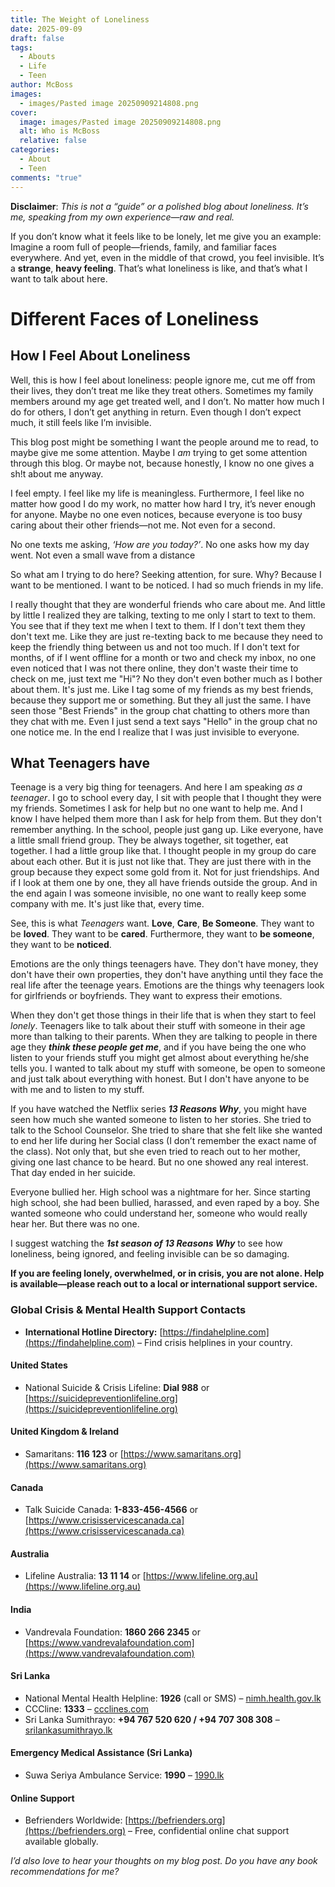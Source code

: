 ```yaml
---
title: The Weight of Loneliness
date: 2025-09-09
draft: false
tags:
  - Abouts
  - Life
  - Teen
author: McBoss
images:
  - images/Pasted image 20250909214808.png
cover:
  image: images/Pasted image 20250909214808.png
  alt: Who is McBoss
  relative: false
categories:
  - About
  - Teen
comments: "true"
---
```

**Disclaimer**: _This is not a “guide” or a polished blog about loneliness. It’s me, speaking from my own experience—raw and real._

If you don’t know what it feels like to be lonely, let me give you an example: Imagine a room full of people—friends, family, and familiar faces everywhere. And yet, even in the middle of that crowd, you feel invisible. It’s a **strange**, **heavy feeling**. That’s what loneliness is like, and that’s what I want to talk about here.

# Different Faces of Loneliness
## How I Feel About Loneliness

Well, this is how I feel about loneliness: people ignore me, cut me off from their lives, they don’t treat me like they treat others. Sometimes my family members around my age get treated well, and I don’t. No matter how much I do for others, I don’t get anything in return. Even though I don’t expect much, it still feels like I’m invisible.

This blog post might be something I want the people around me to read, to maybe give me some attention. Maybe I *am* trying to get some attention through this blog. Or maybe not, because honestly, I know no one gives a sh!t about me anyway.

I feel empty. I feel like my life is meaningless. Furthermore, I feel like no matter how good I do my work, no matter how hard I try, it’s never enough for anyone. Maybe no one even notices, because everyone is too busy caring about their other friends—not me. Not even for a second.

No one texts me asking, _‘How are you today?’_. No one asks how my day went. Not even a small wave from a distance

So what am I trying to do here? Seeking attention, for sure. Why? Because I want to be mentioned. I want to be noticed. I had so much friends in my life. 

I really thought that they are wonderful friends who care about me. And little by little I realized they are talking, texting to me only I start to text to them. You see that if they text me when I text to them. If I don't text them they don't text me. Like they are just re-texting back to me because they need to keep the friendly thing between us and not too much. If I don't text for months, of if I went offline for a month or two and check my inbox, no one even noticed that I was not there online, they don't waste their time to check on me, just text me "Hi"? No they don't even bother much as I bother about them. It's just me. Like I tag some of my friends as my best friends, because they support me or something. But they all just the same. I have seen those "Best Friends" in the group chat chatting to others more than they chat with me. Even I just send a text says "Hello" in the group chat no one notice me. 
In the end I realize that I was just invisible to everyone. 

## What Teenagers have

Teenage is a very big thing for teenagers. And here I am speaking _as a teenager_. 
I go to school every day, I sit with people that I thought they were my friends. Sometimes I ask for help but no one want to help me. And I know I have helped them more than I ask for help from them. But they don't remember anything. In the school, people just gang up. Like everyone, have a little small friend group. They be always together, sit together, eat together. I had a little group like that. I thought people in my group do care about each other. But it is just not like that. They are just there with in the group because they expect some gold from it. Not for just friendships. And if I look at them one by one, they all have friends outside the group. And in the end again I was someone invisible, no one want to really keep some company with me. It's just like that, every time.

See, this is what _Teenagers_ want. **Love**, **Care**, **Be Someone**.
They want to be **loved**.
They want to be **cared**.
Furthermore, they want to **be someone**, they want to be **noticed**.

Emotions are the only things teenagers have. They don't have money, they don't have their own properties, they don't have anything until they face the real life after the teenage years. Emotions are the things why teenagers look for girlfriends or boyfriends. They want to express their emotions. 

When they don't get those things in their life that is when they start to feel _lonely_.
Teenagers like to talk about their stuff with someone in their age more than talking to their parents. When they are talking to people in there age they **_think these people get me_**, and if you have being the one who listen to your friends stuff you might get almost about everything he/she tells you. I wanted to talk about my stuff with someone, be open to someone and just talk about everything with honest. But I don't have anyone to be with me and to listen to my stuff.

If you have watched the Netflix series **_13 Reasons Why_**, you might have seen how much she wanted someone to listen to her stories. She tried to talk to the School Counselor. She tried to share that she felt like she wanted to end her life during her Social class (I don’t remember the exact name of the class). Not only that, but she even tried to reach out to her mother, giving one last chance to be heard. But no one showed any real interest. That day ended in her suicide.  

Everyone bullied her. High school was a nightmare for her. Since starting high school, she had been bullied, harassed, and even raped by a boy. She wanted someone who could understand her, someone who would really hear her. But there was no one.  

I suggest watching the **_1st season of 13 Reasons Why_** to see how loneliness, being ignored, and feeling invisible can be so damaging. 

**If you are feeling lonely, overwhelmed, or in crisis, you are not alone. Help is available—please reach out to a local or international support service.**

### Global Crisis & Mental Health Support Contacts
* **International Hotline Directory:** [https://findahelpline.com](https://findahelpline.com) – Find crisis helplines in your country.
#### **United States**
* National Suicide & Crisis Lifeline: **Dial 988** or [https://suicidepreventionlifeline.org](https://suicidepreventionlifeline.org)
#### **United Kingdom & Ireland**
* Samaritans: **116 123** or [https://www.samaritans.org](https://www.samaritans.org)
#### **Canada**
* Talk Suicide Canada: **1-833-456-4566** or [https://www.crisisservicescanada.ca](https://www.crisisservicescanada.ca)
#### **Australia**
* Lifeline Australia: **13 11 14** or [https://www.lifeline.org.au](https://www.lifeline.org.au)
#### **India**
* Vandrevala Foundation: **1860 266 2345** or [https://www.vandrevalafoundation.com](https://www.vandrevalafoundation.com)
#### **Sri Lanka**
* National Mental Health Helpline: **1926** (call or SMS) – [nimh.health.gov.lk](https://nimh.health.gov.lk/en/1926-national-mental-health-helpline/)
* CCCline: **1333** – [ccclines.com](https://ccclines.com)
* Sri Lanka Sumithrayo: **+94 767 520 620 / +94 707 308 308** – [srilankasumithrayo.lk](https://srilankasumithrayo.lk/)
#### **Emergency Medical Assistance (Sri Lanka)**
* Suwa Seriya Ambulance Service: **1990** – [1990.lk](http://www.1990.lk/)
#### **Online Support**
* Befrienders Worldwide: [https://befrienders.org](https://befrienders.org) – Free, confidential online chat support available globally.


_I’d also love to hear your thoughts on my blog post. Do you have any book recommendations for me?_
